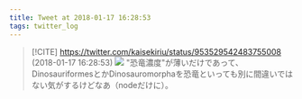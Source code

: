 ```yaml
---
title: Tweet at 2018-01-17 16:28:53
tags: twitter_log
---
```


> [!CITE] https://twitter.com/kaisekiriu/status/953529542483755008 (2018-01-17 16:28:53)
> ![](https://twitter.com/kaisekiriu/status/953529542483755008)
> "恐竜濃度"が薄いだけであって、DinosauriformesとかDinosauromorphaを恐竜といっても別に間違いではない気がするけどなあ（nodeだけに）。
